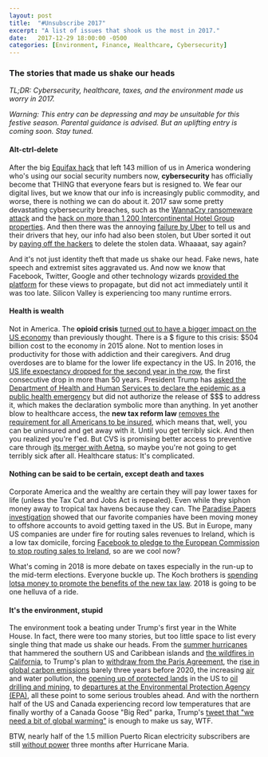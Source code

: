 ```yaml
---
layout: post
title:  "#Unsubscribe 2017"
excerpt: "A list of issues that shook us the most in 2017."
date:   2017-12-29 18:00:00 -0500
categories: [Environment, Finance, Healthcare, Cybersecurity]
---
```


### The stories that made us shake our heads

*TL;DR: Cybersecurity, healthcare, taxes, and the environment made us worry in 2017.*

*Warning: This entry can be depressing and may be unsuitable for this festive season. Parental guidance is advised. But an uplifting entry is coming soon. Stay tuned.*

#### **Alt-ctrl-delete**

After the big <a href="http://www.wsbtv.com/consumer/clark-howard/clark-your-life/equifax-data-breach-a-look-back-at-our-biggest-story-of-2017/671146350" target="_blank"> Equifax hack</a> that left 143 million of us in America wondering who's using our social security numbers now, **cybersecurity** has officially become that THING that everyone fears but is resigned to. We fear our digital lives, but we know that our info is increasingly public commodity, and worse, there is nothing we can do about it. 2017 saw some pretty devastating cybersecurity breaches, such as the <a href="http://www.wsbtv.com/consumer/clark-howard/clark-your-life/equifax-data-breach-a-look-back-at-our-biggest-story-of-2017/671146350" target="_blank">WannaCry ransomeware attack</a> and the <a href="https://krebsonsecurity.com/2017/04/intercontinental-hotel-chain-breach-expands/" target="_blank"> hack on more than 1,200 Intercontinental Hotel Group properties</a>. And then there was the annoying <a href="http://www.sustainabilitymatters.info/ethics/csr/privacy/2017/11/21/throttled.html" target="_blank">failure by Uber</a> to tell us and their drivers that hey, our info had also been stolen, but Uber sorted it out by <a href="https://www.bloomberg.com/news/articles/2017-11-21/uber-concealed-cyberattack-that-exposed-57-million-people-s-data" target="_blank">paying off the hackers</a> to delete the stolen data. Whaaaat, say again?

And it's not just identity theft that made us shake our head. Fake news, hate speech and extremist sites aggravated us. And now we know that Facebook, Twitter, Google and other technology wizards <a href="http://www.sustainabilitymatters.info/human%20rights/labor/csr/2017/12/19/hate-speech.html" target="_blank">provided the platform</a> for these views to propagate, but did not act immediately until it was too late. Silicon Valley is experiencing too many runtime errors.

#### **Health is wealth**

Not in America. The **opioid crisis** <a href="http://www.sustainabilitymatters.info/healthcare/environment/2017/11/21/drugged.html" target="_blank">turned out to have a bigger impact on the US economy</a> than previously thought. There is a $ figure to this crisis: $504 billion cost to the economy in 2015 alone. Not to mention loses in productivity for those with addiction and their caregivers. And drug overdoses are to blame for the lower life expectancy in the US. In 2016, the <a href="https://www.cbsnews.com/news/opioid-fentanyl-overdose-deaths-us-life-expectancy-drops-for-second-year/" target="_blank">US life expectancy dropped for the second year in the row</a>, the first consecutive drop in more than 50 years.  President Trump has <a href="https://www.nytimes.com/2017/10/26/us/politics/trump-opioid-crisis.html?_r=0" target="_blank"> asked the Department of Health and Human Services to declare the epidemic as a public health emergency</a> but did not authorize the release of $$$ to address it, which makes the declaration symbolic more than anything. In yet another blow to healthcare access, the **new tax reform law** <a href="http://time.com/money/5043622/gop-tax-reform-bill-individual-mandate/" target="_blank">removes the requirement for all Americans to be insured</a>, which means that, well, you can be uninsured and get away with it. Until you get terribly sick. And then you realized you're f'ed. But CVS is promising better access to preventive care through <a href="http://www.sustainabilitymatters.info/healthcare/environment/2017/12/04/merger.html" target="_blank">its merger with Aetna</a>, so maybe you're not going to get terribly sick after all. Healthcare status: It's complicated.

#### **Nothing can be said to be certain, except death and taxes**

Corporate America and the wealthy are certain they will pay lower taxes for life (unless the Tax Cut and Jobs Act is repealed). Even while they siphon money away to tropical tax havens because they can. The <a href="http://www.sustainabilitymatters.info/environment/ethics/csr/2017/11/10/offcourse1.html" target="_blank">Paradise Papers investigation</a> showed that our favorite companies have been moving money to offshore accounts to avoid getting taxed in the US. But in Europe, many US companies are under fire for routing sales revenues to Ireland, which is a low tax domicile, forcing <a href="http://www.sustainabilitymatters.info/ethics/environment/2017/12/12/austria-explosion.html" target="_blank">Facebook to pledge to the European Commission to stop routing sales to Ireland</a>, so are we cool now?

What's coming in 2018 is more debate on taxes especially in the run-up to the mid-term elections.  Everyone buckle up. The Koch brothers is <a href="http://www.foxnews.com/politics/2017/06/25/koch-brothers-group-set-to-boost-conservative-candidates-policies-with-400-million-between-now-and-2018.html" target="_blank">spending lotsa money to promote the benefits of the new tax law</a>. 2018 is going to be one helluva of a ride.

#### **It's the environment, stupid**

The environment took a beating under Trump's first year in the White House. In fact, there were too many stories, but too little space to list every single thing that made us shake our heads. From the <a href="https://weather.com/storms/hurricane/news/2017-atlantic-hurricane-season-through-september" target="_blank">summer hurricanes</a> that hammered the southern US and Caribbean islands and <a href="http://www.cnn.com/2017/12/26/us/2017-california-wildfire-records-trnd/index.html" target="_blank">the wildfires in California</a>, to Trump's plan to <a href="http://www.cnn.com/2017/09/16/politics/trump-paris-climate-deal/index.html" target="_blank">withdraw from the Paris Agreement</a>, the <a href="http://www.sustainabilitymatters.info/environment/csr/2017/11/13/emissions.html" target="_blank">rise in global carbon emissions</a> barely three years before 2020, the increasing <a href="http://www.sustainabilitymatters.info/environment/finance/2017/11/22/smog.html" target="_blank"> air</a> and water pollution, the <a href="http://www.sustainabilitymatters.info/environment/2017/12/03/tax-bill.html" target="_blank">opening up of protected lands</a> in the US to <a href="http://www.sustainabilitymatters.info/environment/diversity/2017/11/30/drilling-diversity.html" target="_blank">oil drilling and mining</a>, to <a href="https://www.nytimes.com/2017/12/22/climate/epa-buyouts-pruitt.html" target="_blank">departures at the Environmental Protection Agency (EPA)</a>, all these point to some serious troubles ahead. And with the northern half of the US and Canada experiencing record low temperatures that are finally worthy of a Canada Goose "Big Red" parka, Trump's <a href="https://twitter.com/realDonaldTrump/status/946531657229701120" target="_blank">tweet that "we need a bit of global warming"</a> is enough to make us say, WTF.

BTW, nearly half of the 1.5 million Puerto Rican electricity subscribers are still <a href="http://wreg.com/2017/12/29/3-months-after-maria-barely-half-of-puerto-rico-has-power/" target="_blank">without power</a> three months after Hurricane Maria.
